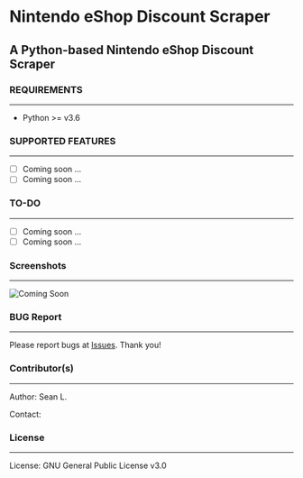 # Nintendo eShop Discount Scraper

## A Python-based Nintendo eShop Discount Scraper

### REQUIREMENTS
-----
- Python >= v3.6

### SUPPORTED FEATURES
-----
- [ ] Coming soon ...
- [ ] Coming soon ...

### TO-DO
-----
- [ ] Coming soon ...
- [ ] Coming soon ...

### Screenshots
-----
![Coming Soon](#) 

### BUG Report
-----
Please report bugs at [Issues](https://github.com/seanlee31/nintendo-eshop-discount-scraper/issues "Issues"). Thank you!

### Contributor(s)
-----
Author: Sean L.

Contact: 

### License
-----
License: GNU General Public License v3.0
